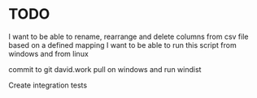 # TODO

I want to be able to rename, rearrange and delete columns from csv file based on a defined mapping
I want to be able to run this script from windows and from linux



commit to git david.work
pull on windows and run windist

Create integration tests
